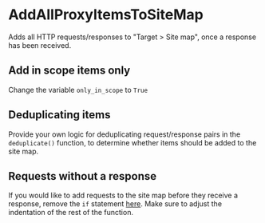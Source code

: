 # AddAllProxyItemsToSiteMap
Adds all HTTP requests/responses to "Target > Site map", once a response has been received.

## Add in scope items only
Change the variable `only_in_scope` to `True`

## Deduplicating items
Provide your own logic for deduplicating request/response pairs in the `deduplicate()` function, to determine whether items should be added to the site map.

## Requests without a response
If you would like to add requests to the site map before they receive a response, remove the `if` statement [here](https://github.com/Hannah-PortSwigger/AddAllProxyItemsToSiteMap/blob/7d73706f3ac8a3c428c7f9c04a82e416cd565616/AddAllProxyItemsToSiteMap.py#L22). Make sure to adjust the indentation of the rest of the function.
